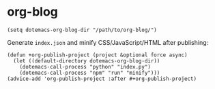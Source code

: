 # org-blog

```emacs-lisp
(setq dotemacs-org-blog-dir "/path/to/org-blog/")
```

Generate `index.json` and minify CSS/JavaScript/HTML after publishing:

```emacs-lisp
(defun +org-publish-project (project &optional force async)
  (let ((default-directory dotemacs-org-blog-dir))
    (dotemacs-call-process "python" "index.py")
    (dotemacs-call-process "npm" "run" "minify")))
(advice-add 'org-publish-project :after #+org-publish-project)
```

